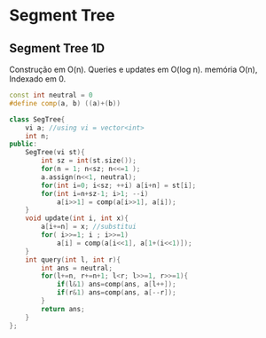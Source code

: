 # Segment Tree

## Segment Tree 1D

Construção em O(n). Queries e updates em O(log n). memória O(n), Indexado em 0. 

```c++
const int neutral = 0
#define comp(a, b) ((a)+(b))

class SegTree{
    vi a; //using vi = vector<int>
    int n;
public:
    SegTree(vi st){
        int sz = int(st.size());
        for(n = 1; n<sz; n<<=1 );
        a.assign(n<<1, neutral);
        for(int i=0; i<sz; ++i) a[i+n] = st[i];
        for(int i=n+sz-1; i>1; --i)
            a[i>>1] = comp(a[i>>1], a[i]);
    }
    void update(int i, int x){
        a[i+=n] = x; //substitui
        for( i>>=1; i ; i>>=1)
            a[i] = comp(a[i<<1], a[1+(i<<1)]);
    }
    int query(int l, int r){
        int ans = neutral;
        for(l+=n, r+=n+1; l<r; l>>=1, r>>=1){
            if(l&1) ans=comp(ans, a[l++]);
            if(r&1) ans=comp(ans, a[--r]);
        }
        return ans;
    }
};
```
<div style="page-break-after: always;"></div>

